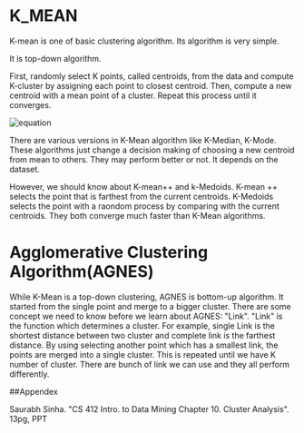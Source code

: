 # K_MEAN

K-mean is one of basic clustering algorithm. Its algorithm is very simple.

It is top-down algorithm.  

First, randomly select K points, called centroids, from the data and compute K-cluster by assigning each point to closest centroid. Then, compute a new centroid with a mean point of a cluster. Repeat this process until it converges.

![equation](https://github.com/hyun11732/K-MEAN/blob/master/images/k-Mean.JPG)

There are various versions in K-Mean algorithm like K-Median, K-Mode. These algorithms just change a decision making of choosing a new centroid from mean to others. They may perform better or not. It depends on the dataset.

However, we should know about K-mean++ and k-Medoids. K-mean ++ selects the point that is farthest from the current centroids. K-Medoids selects the point with a raondom process by comparing with the current centroids. They both converge much faster than K-Mean algorithms.





# Agglomerative Clustering Algorithm(AGNES)

While K-Mean is a top-down clustering,  AGNES is bottom-up algorithm. It started from the single point and merge to a bigger cluster.
There are some concept we need to know before we learn about AGNES: "Link". "Link" is the function which determines a cluster. For example, single Link
is the shortest distance between two cluster and complete link is the farthest distance. By using selecting another point which has a smallest link,
the points are merged into a single cluster. This is repeated until we have K number of cluster. There are bunch of link we can use and they all perform differently. 



##Appendex

Saurabh Sinha. "CS 412 Intro. to Data Mining Chapter 10. Cluster Analysis". 13pg, PPT
